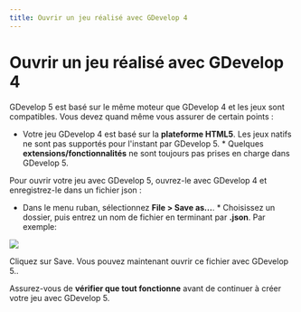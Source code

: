 ```yaml
---
title: Ouvrir un jeu réalisé avec GDevelop 4
---
```

# Ouvrir un jeu réalisé avec GDevelop 4

GDevelop 5 est basé sur le même moteur que GDevelop 4 et les jeux sont compatibles. Vous devez quand même vous assurer de certain points :

* Votre jeu GDevelop 4 est basé sur la **plateforme HTML5**. Les jeux natifs ne sont pas supportés pour l'instant par GDevelop 5. * Quelques **extensions/fonctionnalités** ne sont toujours pas prises en charge dans GDevelop 5.

Pour ouvrir votre jeu avec GDevelop 5, ouvrez-le avec GDevelop 4 et enregistrez-le dans un fichier json :

* Dans le menu ruban, sélectionnez **File \> Save as...**. * Choisissez un dossier, puis entrez un nom de fichier en terminant par **.json**. Par exemple:

![](/gdevelop5/getting_started/screenshot_2017-12-25_23.14.09.png)

Cliquez sur Save. Vous pouvez maintenant ouvrir ce fichier avec GDevelop 5..

Assurez-vous de **vérifier que tout fonctionne** avant de continuer à créer votre jeu avec GDevelop 5.
